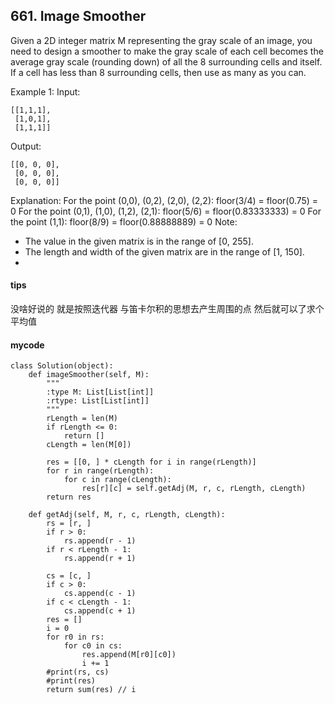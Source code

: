 ## 661. Image Smoother 
Given a 2D integer matrix M representing the gray scale of an image, you need to design a smoother to make the gray scale of each cell becomes the average gray scale (rounding down) of all the 8 surrounding cells and itself. If a cell has less than 8 surrounding cells, then use as many as you can.

Example 1:
Input:
```
[[1,1,1],
 [1,0,1],
 [1,1,1]]
```

Output:
```
[[0, 0, 0],
 [0, 0, 0],
 [0, 0, 0]]
```

Explanation:
For the point (0,0), (0,2), (2,0), (2,2): floor(3/4) = floor(0.75) = 0
For the point (0,1), (1,0), (1,2), (2,1): floor(5/6) = floor(0.83333333) = 0
For the point (1,1): floor(8/9) = floor(0.88888889) = 0
Note:
- The value in the given matrix is in the range of [0, 255].
- The length and width of the given matrix are in the range of [1, 150].
- 


#### tips
没啥好说的 就是按照迭代器 与笛卡尔积的思想去产生周围的点 然后就可以了求个平均值

#### mycode

```
class Solution(object):
    def imageSmoother(self, M):
        """
        :type M: List[List[int]]
        :rtype: List[List[int]]
        """
        rLength = len(M)
        if rLength <= 0:
            return []
        cLength = len(M[0])

        res = [[0, ] * cLength for i in range(rLength)]
        for r in range(rLength):
            for c in range(cLength):
                res[r][c] = self.getAdj(M, r, c, rLength, cLength)
        return res

    def getAdj(self, M, r, c, rLength, cLength):
        rs = [r, ]
        if r > 0:
            rs.append(r - 1)
        if r < rLength - 1:
            rs.append(r + 1)

        cs = [c, ]
        if c > 0:
            cs.append(c - 1)
        if c < cLength - 1:
            cs.append(c + 1)
        res = []
        i = 0
        for r0 in rs:
            for c0 in cs:
                res.append(M[r0][c0])
                i += 1
        #print(rs, cs)
        #print(res)
        return sum(res) // i
```
